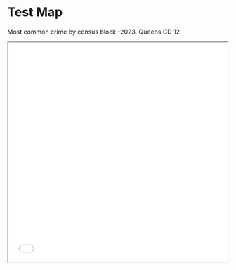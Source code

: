# Test Map 
Most common crime by census block -2023,  Queens CD 12 <br>

<iframe src="test_map3.html" height="500" width="500"></iframe>
